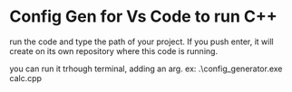 # Config Gen for Vs Code to run C++

run the code and type the path of your project. 
If you push enter, it will create on its own repository where this code is running.

you can run it trhough terminal, adding an arg. 
ex: .\config_generator.exe calc.cpp